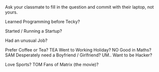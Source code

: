 Ask your classmate to fill in the question and commit with their laptop, not yours.

Learned Programming before Tecky?

Started / Running a Startup?

Had an unusual Job?

Prefer Coffee or Tea?
TEA
Went to Working Holiday?
NO
Good in Maths?
SAM
Desperately need a Boyfriend / Girlfriend?
UM..
Want to be Hacker?

Love Sports?
TOM
Fans of Matrix (the movie)?